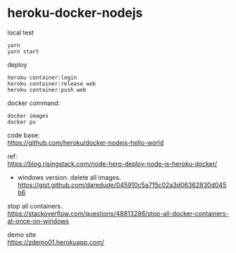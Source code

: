 # heroku-docker-nodejs


local test
```
yarn
yarn start
```

deploy
```
heroku container:login
heroku container:release web
heroku container:push web
```

docker command:
```
docker images
docker ps
```
code base:  
https://github.com/heroku/docker-nodejs-hello-world

ref:  
https://blog.risingstack.com/node-hero-deploy-node-js-heroku-docker/

- windows version.
delete all images.  
https://gist.github.com/daredude/045910c5a715c02a3d06362830d045b6

stop all containers.  
https://stackoverflow.com/questions/48813286/stop-all-docker-containers-at-once-on-windows

demo site  
https://zdemo01.herokuapp.com/
